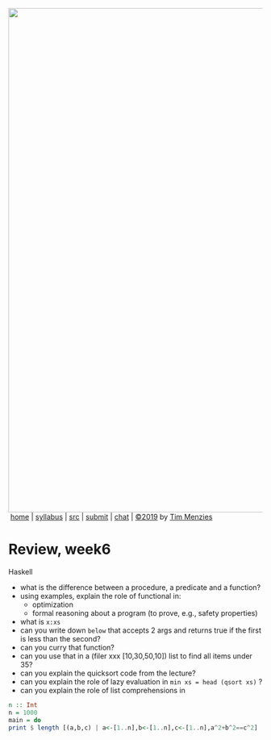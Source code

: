 <a href="http://tiny.cc/plm19"><img width=1000 src="https://raw.githubusercontent.com/txt/plm19/master/etc/img/banner.png"></a><br>
&nbsp;<a href="http://tiny.cc/plm19">home</a> |
<a href="https://github.com/txt/plm19/blob/master/doc/syllabus.md">syllabus</a> |
<a href="https://github.com/txt/plm19/tree/master/src">src</a> |
<a href="http://tiny.cc/plm19give">submit</a> |
<a href="https://plm19.slack.com/">chat</a> |
<a href="https://github.com/txt/plm19/blob/master/LICENSE.md">&copy;2019</a> 
by <a href="http://menzies.us">Tim Menzies</a>


# Review, week6

Haskell

- what is the difference between  a procedure, a predicate and a function?
- using examples, explain the role of functional  in:
     - optimization
     - formal reasoning about a program (to prove, e.g., safety properties)
- what is `x:xs`
- can you write down `below` that accepts 2 args and returns true if the first is less than the second?
- can you curry that function?
- can you use that in a (filer xxx [10,30,50,10]) list to find all items under 35?
- can you explain the quicksort code from the lecture?
- can you explain the role of lazy evaluation in `min xs = head (qsort xs)` ?
- can you explain the role of list comprehensions in 

```haskell
n :: Int
n = 1000
main = do
print $ length [(a,b,c) | a<-[1..n],b<-[1..n],c<-[1..n],a^2+b^2==c^2]
```
